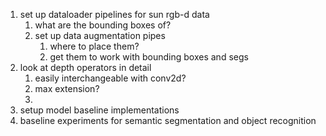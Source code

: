 1. set up dataloader pipelines for sun rgb-d data
   1. what are the bounding boxes of?
   1. set up data augmentation pipes
      1. where to place them?
      1. get them to work with bounding boxes and segs
1. look at depth operators in detail
    1. easily interchangeable with conv2d?
    1. max extension?
    1. 
1. setup model baseline implementations
1. baseline experiments for semantic segmentation and object recognition